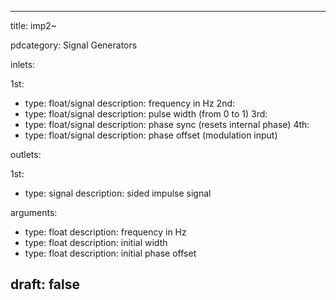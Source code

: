 --- 


title: imp2~

pdcategory: Signal Generators

inlets:

  1st:
  - type: float/signal
    description: frequency in Hz
  2nd:
  - type: float/signal
    description: pulse width (from 0 to 1)
  3rd:
  - type: float/signal
    description: phase sync (resets internal phase)
  4th:
  - type: float/signal
    description: phase offset (modulation input)

outlets:

  1st:
  - type: signal
    description: sided impulse signal

arguments:
  - type: float
    description: frequency in Hz
  - type: float
    description: initial width
  - type: float
    description: initial phase offset





draft: false
---